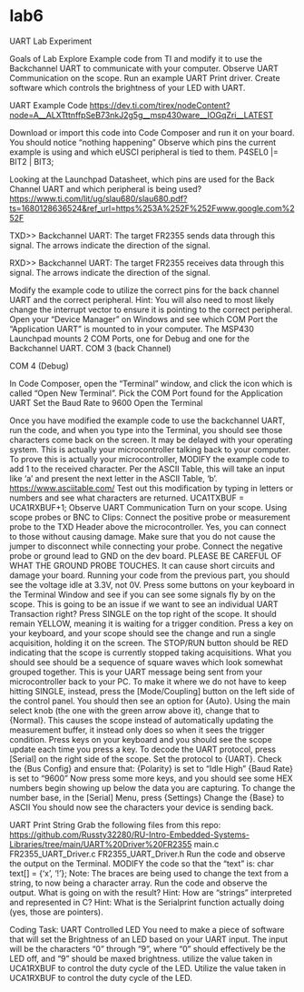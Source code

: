 # lab6

UART Lab Experiment

Goals of Lab
Explore Example code from TI and modify it to use the Backchannel UART to communicate with your computer.
Observe UART Communication on the scope.
Run an example UART Print driver. 
Create software which controls the brightness of your LED with UART.

UART Example Code
https://dev.ti.com/tirex/nodeContent?node=A__ALXTttnffpSeB73nkJ2g5g__msp430ware__IOGqZri__LATEST 

Download or import this code into Code Composer and run it on your board.
You should notice “nothing happening”
Observe which pins the current example is using and which eUSCI peripheral is tied to them.
 P4SEL0 |= BIT2 | BIT3; 

Looking at the Launchpad Datasheet, which pins are used for the Back Channel UART and which peripheral is being used?
https://www.ti.com/lit/ug/slau680/slau680.pdf?ts=1680128636524&ref_url=https%253A%252F%252Fwww.google.com%252F 

TXD>> Backchannel UART: The target FR2355 sends data through this signal. The arrows indicate the direction of the signal.

RXD>> Backchannel UART: The target FR2355 receives data through this signal. The arrows indicate the direction of the signal.



Modify the example code to utilize the correct pins for the back channel UART and the correct peripheral.
Hint: You will also need to most likely change the interrupt vector to ensure it is pointing to the correct peripheral.
Open your “Device Manager” on Windows and see which COM Port the “Application UART” is mounted to in your computer.
The MSP430 Launchpad mounts 2 COM Ports, one for Debug and one for the Backchannel UART.
COM 3 (back Channel)

COM 4 (Debug)


In Code Composer, open the “Terminal” window, and click the icon which is called “Open New Terminal”.
Pick the COM Port found for the Application UART
Set the Baud Rate to 9600
Open the Terminal

Once you have modified the example code to use the backchannel UART, run the code, and when you type into the Terminal, you should see those characters come back on the screen.
It may be delayed with your operating system.
This is actually your microcontroller talking back to your computer.
To prove this is actually your microcontroller, MODIFY the example code to add 1 to the received character.
Per the ASCII Table, this will take an input like ‘a’ and present the next letter in the ASCII Table, ‘b’.
https://www.asciitable.com/ 
Test out this modification by typing in letters or numbers and see what characters are returned. 
      UCA1TXBUF = UCA1RXBUF+1;
Observe UART Communication
Turn on your scope.
Using scope probes or BNC to Clips:
Connect the positive probe or measurement probe to the TXD Header above the microcontroller.
Yes, you can connect to those without causing damage.
Make sure that you do not cause the jumper to disconnect while connecting your probe.
Connect the negative probe or ground lead to GND on the dev board.
PLEASE BE CAREFUL OF WHAT THE GROUND PROBE TOUCHES. It can cause short circuits and damage your board.
Running your code from the previous part, you should see the voltage idle at 3.3V, not 0V. 
Press some buttons on your keyboard in the Terminal Window and see if you can see some signals fly by on the scope. 
This is going to be an issue if we want to see an individual UART Transaction right?
Press SINGLE on the top right of the scope.
It should remain YELLOW, meaning it is waiting for a trigger condition.
Press a key on your keyboard, and your scope should see the change and run a single acquisition, holding it on the screen.
The STOP/RUN button should be RED indicating that the scope is currently stopped taking acquisitions. 
What you should see should be a sequence of square waves which look somewhat grouped together. This is your UART message being sent from your microcontroller back to your PC.
To make it where we do not have to keep hitting SINGLE, instead, press the [Mode/Coupling] button on the left side of the control panel. 
You should then see an option for {Auto}.
Using the main select knob (the one with the green arrow above it), change that to {Normal}.
This causes the scope instead of automatically updating the measurement buffer, it instead only does so when it sees the trigger condition.
Press keys on your keyboard and you should see the scope update each time you press a key.
To decode the UART protocol, press [Serial] on the right side of the scope.
Set the protocol to {UART}.
Check the {Bus Config} and ensure that:
{Polarity} is set to “Idle High”
{Baud Rate} is set to “9600”
Now press some more keys, and you should see some HEX numbers begin showing up below the data you are capturing.
To change the number base, in the [Serial] Menu, press {Settings}
Change the {Base} to ASCII
You should now see the characters your device is sending back.

UART Print String
Grab the following files from this repo: https://github.com/Russty32280/RU-Intro-Embedded-Systems-Libraries/tree/main/UART%20Driver%20FR2355 
main.c
FR2355_UART_Driver.c
FR2355_UART_Driver.h
Run the code and observe the output on the Terminal.
MODIFY the code so that the “text” is: char text[] = {‘x’, ‘!’};
Note: The braces are being used to change the text from a string, to now being a character array.
Run the code and observe the output.
What is going on with the result?
Hint: How are “strings” interpreted and represented in C?
Hint: What is the Serialprint function actually doing (yes, those are pointers).


Coding Task: UART Controlled LED
You need to make a piece of software that will set the Brightness of an LED based on your UART input. The input will be the characters “0” through “9”, where “0” should effectively be the LED off, and “9” should be maxed brightness. utilize the value taken in UCA1RXBUF to control the duty cycle of the LED. Utilize the value taken in UCA1RXBUF to control the duty cycle of the LED.


